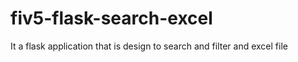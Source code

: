 # fiv5-flask-search-excel
It a flask application that is design to search and filter and excel file
